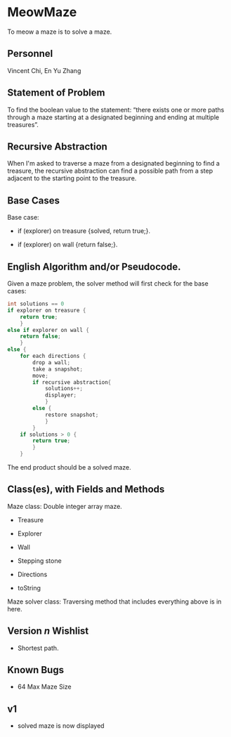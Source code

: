 # MeowMaze
  To meow a maze is to solve a maze.
## Personnel
  Vincent Chi, En Yu Zhang
## Statement of Problem
  To find the boolean value to the statement: “there exists one or more paths through a maze starting at a designated beginning and ending at multiple treasures”.
## Recursive Abstraction
  When I'm asked to traverse a maze from a designated beginning to find a treasure, the recursive abstraction can find a possible path from a step adjacent to the starting point to the treasure. 

## Base Cases
  Base case:
  
  - if (explorer) on treasure {solved, return true;}. 
  
  - if (explorer) on wall {return false;}.
  
## English Algorithm and/or Pseudocode.
Given a maze problem, the solver method will first check for the base cases:

```java
int solutions == 0
if explorer on treasure {
    return true;
    }
else if explorer on wall {
    return false;
    }
else {
    for each directions {
        drop a wall;
        take a snapshot;
        move;
        if recursive abstraction{
            solutions++;
            displayer;
            }
        else {
            restore snapshot;
            }
        }
    if solutions > 0 {
        return true;
        }
    }

```

  The end product should be a solved maze.
  
## Class(es), with Fields and Methods
  Maze class: Double integer array maze. 
   - Treasure
   
   - Explorer
   
   - Wall
   
   - Stepping stone
   
   - Directions
   
   - toString
  
  Maze solver class: Traversing method that includes everything above is in here.

## Version *n* Wishlist
  
  - Shortest path.

## Known Bugs
  - 64 Max Maze Size
 
## v1
- solved maze is now displayed
